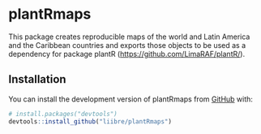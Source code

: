 
<!-- README.md is generated from README.Rmd. Please edit that file -->

# plantRmaps

<!-- badges: start -->
<!-- badges: end -->

This package creates reproducible maps of the world and Latin America
and the Caribbean countries and exports those objects to be used as a
dependency for package plantR (<https://github.com/LimaRAF/plantR/>).

## Installation

You can install the development version of plantRmaps from
[GitHub](https://github.com/) with:

``` r
# install.packages("devtools")
devtools::install_github("liibre/plantRmaps")
```
